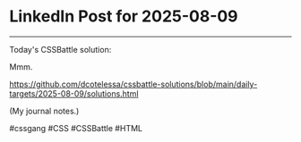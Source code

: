 # LinkedIn Post for 2025-08-09

---

Today's CSSBattle solution:

Mmm.

https://github.com/dcotelessa/cssbattle-solutions/blob/main/daily-targets/2025-08-09/solutions.html

(My journal notes.)

#cssgang #CSS #CSSBattle #HTML
